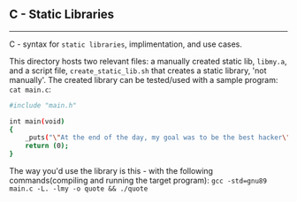 ## C - Static Libraries
---
C - syntax for ```static libraries```, implimentation, and use cases.

This directory hosts two relevant files: a manually created static lib, ```libmy.a```, and a script file, ```create_static_lib.sh``` that creates a static library, 'not manually'.
The created library can be tested/used with a sample program:
```cat main.c```:
```bash
#include "main.h"

int main(void)
{
    _puts("\"At the end of the day, my goal was to be the best hacker\"\n\t- Kevin Mitnick");
    return (0);
}
```

The way you'd use the library is this - with the following commands(compiling and running the target program): ```gcc -std=gnu89 main.c -L. -lmy -o quote && ./quote```
